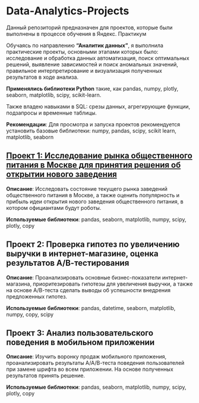 # **Data-Analytics-Projects**
Данный репозиторий предназначен для проектов, которые были выполнены в процессе обучения в Яндекс. Практикум

Обучаясь по направлению **“Аналитик данных”**, я выполнила практические проекты, основными этапами которых было: исследование и обработка данных автоматизация, поиск оптимальных решений, выявление зависимостей и поиск аномальных значений, правильное интерпретирование и визуализация полученных результатов в ходе анализа. 

**Применялись библиотеки Python** такие, как pandas, numpy, plotly, seaborn, matplotlib, scipy, scikit-learn. 

Также владею навыками в SQL: срезы данных, агрегирующие функции, подзапросы и временные таблицы.

**Рекомендации**: Для просмотра и запуска проектов рекомендуется установить базовые библиотеки: numpy, pandas, scipy, scikit learn, matplotlib, seaborn

## [**Проект 1: Исследование рынка общественного питания в Москве для принятия решения об открытии нового заведения**](https://github.com/alinakhannikova/Data-Analytics-Projects/tree/main/project_1. "Заголовок ссылки")

**Описание**: Исследовать состояние текущего рынка заведений общественного питания в Москве, а также оценить популярность и прибыль идеи открытия нового заведения общественного питания, в котором официантами будут роботы.

 **Используемые библиотеки**: pandas, seaborn, matplotlib, numpy, scipy, plotly, copy

## **Проект 2: Проверка гипотез по увеличению выручки в интернет-магазине, оценка результатов А/В-тестирования**

 **Описание**: Проанализировать основные бизнес-показатели интернет-магазина, приоритезировать гипотезы для увеличения выручки, а также на основе А/В-теста сделать выводы об успешности внедрения предложенных гипотез.

 **Используемые библиотеки**: pandas, datetime, seaborn, matplotlib, numpy, copy, scipy

## **Проект 3: Анализ пользовательского поведения в мобильном приложении**

**Описание**: Изучить воронку продаж мобильного приложения, проанализировать результаты А/А/В-теста поведения пользователей при замене шрифта во всем приложении. На основе полученных результатов принять решение. 

 **Используемые библиотеки**: pandas, seaborn, matplotlib, numpy, scipy, plotly, copy
